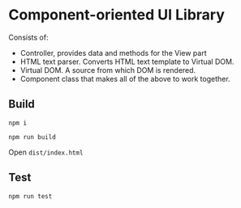 # Component-oriented UI Library

Consists of:
- Controller, provides data and methods for the View part
- HTML text parser. Converts HTML text template to Virtual DOM.
- Virtual DOM. A source from which DOM is rendered.
- Component class that makes all of the above to work together.


## Build
`npm i`

`npm run build`

Open `dist/index.html` 

## Test
`npm run test`